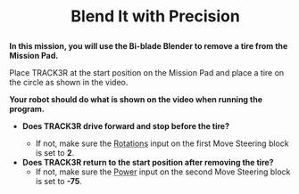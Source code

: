 # <?xml version="1.0" encoding="utf-8"?><ActivityCopyPaste fontsize="14" fontfamily="Verdana" xmlns="http://www.ni.com/ActivityRichTextDocument.xsd"><p><font size="6"><img src="TRACK3Rtxt.png" width="75" height="17" /></font><b> <img src="01.png" width="22" height="17" /> Blend It with Precision</b></p></ActivityCopyPaste>

<?xml version="1.0" encoding="utf-8"?><ActivityCopyPaste fontsize="12" fontfamily="Verdana" xmlns="http://www.ni.com/ActivityRichTextDocument.xsd"><p><b>In this mission, you will use the Bi-blade Blender to remove a tire from the Mission Pad.</b></p></ActivityCopyPaste>

<?xml version="1.0" encoding="utf-8"?><ActivityCopyPaste fontsize="12" fontfamily="Verdana" xmlns="http://www.ni.com/ActivityRichTextDocument.xsd"><p>Place TRACK3R at the start position on the Mission Pad and place a tire on the circle as shown in the video.</p></ActivityCopyPaste>

<?xml version="1.0" encoding="utf-8"?><ActivityCopyPaste fontsize="12" fontfamily="Verdana" xmlns="http://www.ni.com/ActivityRichTextDocument.xsd"><p><b>Your robot should do what is shown on the video when running the program.</b></p></ActivityCopyPaste>
- <?xml version="1.0" encoding="utf-8"?><ActivityCopyPaste fontsize="12" fontfamily="Verdana" xmlns="http://www.ni.com/ActivityRichTextDocument.xsd"><p><b>Does TRACK3R drive forward and stop before the tire?</b>
  - If not, make sure the <font color="#666666"><u><a action="OpenWebsite:ev3help\://blocks/LEGO/Move.html#Mode_Rotations">Rotations</a></u></font> input on the first Move Steering block is set to <b>2</b>.
- <b>Does TRACK3R return to the start position after removing the tire?</b>
  - If not, make sure the <font color="#666666"><u><a action="OpenWebsite:ev3help\://blocks/LEGO/Move.html#MotorPowerAndDirection">Power</a></u></font> input on the second Move Steering block is set to <b>-75</b>.</p></ActivityCopyPaste>
